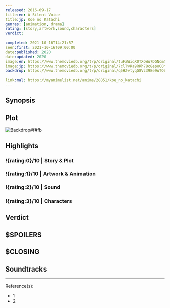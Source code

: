 ```yaml
---
released: 2016-09-17
title:en: A Silent Voice
title:jp: Koe no Katachi
genres: [animation, drama]
rating: [story,artwork,sound,characters]
verdict:

completed: 2021-10-16T14:21:57
seen:first: 2021-10-16T09:00:00
date:published: 2020
date:updated: 2020
image:en: https://www.themoviedb.org/t/p/original/tuFaWiqX0TXoWu7DGNcmX3UW7sT.jpg
image:jp: https://www.themoviedb.org/t/p/original/7clTvRa9RRh78c8epoC0YrNZoD6.jpg
backdrop: https://www.themoviedb.org/t/p/original/q5HZvtyqG8Vz39Ee9uTQbLeEml.jpg

link:mal: https://myanimelist.net/anime/28851/koe_no_katachi
---
```



## Synopsis

## Plot

![Backdrop#f#fb](https://www.themoviedb.org/t/p/original/5lAMQMWpXMsirvtLLvW7cJgEPkU.jpg "Source: TMDB")

## Highlights

### !{rating:0}/10 | Story & Plot

### !{rating:1}/10 | Artwork & Animation

### !{rating:2}/10 | Sound

### !{rating:3}/10 | Characters

## Verdict

## $SPOILERS

## $CLOSING

## Soundtracks

***
Reference(s):

- 1
- 2
